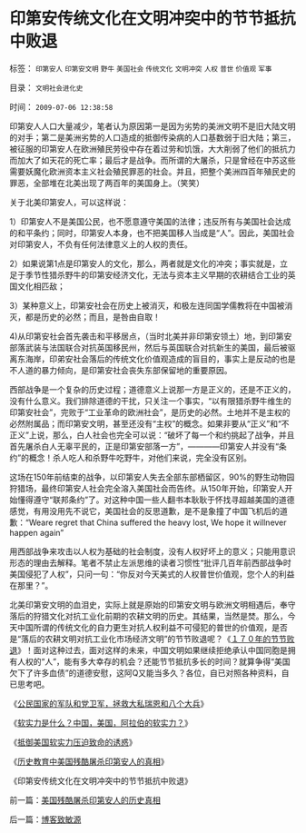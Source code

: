 # 印第安传统文化在文明冲突中的节节抵抗中败退

标签： `印第安人` `印第安文明` `野牛` `美国社会` `传统文化` `文明冲突` `人权` `普世` `价值观` `军事` 

目录： `文明社会进化史`

时间： `2009-07-06 12:38:58`

印第安人人口大量减少，笔者认为原因第一是因为劣势的美洲文明不是旧大陆文明的对手；第二是美洲劣势的人口造成的抵御传染病的人口基数弱于旧大陆；第三，被征服的印第安人在欧洲殖民劳役中存在着过劳和饥饿，大大削弱了他们的抵抗力而加大了如天花的死亡率；最后才是战争。而所谓的大屠杀，只是曾经在中苏这些需要妖魔化欧洲资本主义社会殖民罪恶的社会。并且，把整个美洲四百年殖民史的罪恶，全部堆在北美出现了两百年的美国身上。（笑笑）

关于北美印第安人，可以这样说：

1）印第安人不是美国公民，也不愿意遵守美国的法律；违反所有与美国社会达成的和平条约；同时，印第安人本身，也不把美国移人当成是“人”。因此，美国社会对印第安人，不负有任何法律意义上的人权的责任。

2）如果说第1点是印第安人的文化，那么，两者就是文化的冲突；事实就是，立足于季节性猎杀野牛的印第安经济文化，无法与资本主义早期的农耕结合工业的英国文化相匹敌；

3）某种意义上，印第安社会在历史上被消灭，和极左连同国学儒教将在中国被消灭，都是历史的必然；而且，是咎由自取！

4)从印第安社会首先袭击和平移居点，（当时北美并非印第安领土）地，到印第安部落武装与法国联合对抗英国移民州，然后与英国联合对抗新生的美国，最后被驱离东海岸，印弟安社会落后的传统文化价值观造成的盲目的，事实上是反动的也是不人道的暴力倾向，是印第安社会丧失东部保留地的重要原因。

西部战争是一个复杂的历史过程；道德意义上说那一方是正义的，还是不正义的，没有什么意义。我们排除道德的干扰，只关注一个事实，“以有限猎杀野牛维生的印第安社会”，完败于“工业革命的欧洲社会”，是历史的必然。土地并不是主权的必然附属品；而印第安文明，甚至还没有“主权”的概念。如果非要从“正义”和“不正义”上说，那么，白人社会也完全可以说：“破坏了每一个和约挑起了战争，并且首先屠杀白人无辜平民的，正是印第安部落一方”，————印第安人并没有“条约”的概念！杀人吃人和杀野牛吃野牛，对他们来说，完全没有区别。

这场在150年前结束的战争，以印第安人失去全部东部栖留区，90%的野生动物园狩猎场，最终印第安人社会完全溶入美国社会而告终。从150年开始，印第安人开始懂得遵守“联邦条约”了。对这种中国一些人翻书本耿耿于怀找寻超越美国的道德感觉，有用没用先不说它，美国社会的反思道歉，是不是象撞了中国飞机后的道歉：“Weare regret that China suffered the heavy lost, We hope it willnever happen again”

用西部战争来攻击以人权为基础的社会制度，没有人权好坏上的意义；只能用意识形态的理由去解释。笔者不禁止左派思维的读者习惯性“批评几百年前西部战争时美国侵犯了人权”，只问一句：“你反对今天美式的人权普世价值观，您个人的利益在那里？”。

北美印第安文明的血泪史，实际上就是原始的印第安文明与欧洲文明相遇后，奉守落后的狩猎文化对抗工业化前期的农耕文明的历史。其结果，当然是焚。那么，今天中国所谓的传统文化的自力更生对抗人权利益不可侵犯的普世的价值观，是否是“落后的农耕文明对抗工业化市场经济文明”的节节败退呢？《[１７０年的节节败退](../../../2008/11/24/中国150年来失败根本原因.md)》！面对这种过去，面对这样的未来，中国文明如果继续拒绝承认中国同胞是拥有人权的“人”，能有多大幸存的机会？还能节节抵抗多长的时间？就算争得“美国欠下了许多血债”的道德安慰，这阿Q又能当多久？各位，自已对照各种资料，自已思考吧。

《[公民国家的军队和党卫军，拯救大私瑞恩和八个大兵](../../../2009/7/1/拯救小资瑞恩的八个美国大兵.md)》

《[软实力是什么？中国，美国，阿拉伯的软实力？](../../../2009/7/5/软实力是什么？中国，美国，阿拉伯的软实力？.md)》

《[抵御美国软实力压迫致命的诱惑](../../../2009/7/5/美国软实力是人权普世个体价值观.md)》

《[历史教育中美国残酷屠杀印第安人的真相](../../../2009/7/6/美国残酷屠杀印第安人的历史真相.md)》

《印第安传统文化在文明冲突中的节节抵抗中败退》



前一篇：[美国残酷屠杀印第安人的历史真相](../../../2009/7/6/美国残酷屠杀印第安人的历史真相.md)

后一篇：[博客致敏源](../../../2009/7/6/博客致敏源.md)